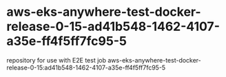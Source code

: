 # aws-eks-anywhere-test-docker-release-0-15-ad41b548-1462-4107-a35e-ff4f5ff7fc95-5
repository for use with E2E test job aws-eks-anywhere-test-docker-release-0-15:ad41b548-1462-4107-a35e-ff4f5ff7fc95-5
